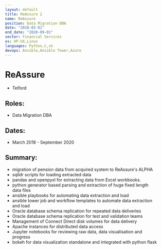 ```yaml
---
layout: default
title: ReAssure 2
name: ReAssure
position: Data Migration DBA
date: "2018-03-01"
end_date: "2020-09-01"
sector: Financial Services
os: HP-UX,Linux
languages: Python,C,sh
devops: Ansible,Ansible Tower,Azure
---
```

# ReAssure
- Telford

## Roles:		
- Data Migration DBA

## Dates: 		
- March 2018 - September 2020

## Summary:
-	migration of pension data from acquired system to ReAssure's ALPHA 
-	sqlldr scripts for loading extracted data
-	pandas and openpyxl for extracting data from Excel workbooks.
-	python generator based parsing and extraction of huge fixed length data files
-	ansible playbooks for automating data extraction and load
-	ansible tower job and workflow templates to automate data extraction and load
-	Oracle database schema replication for repeated data deliveries
-	Oracle database schema replication for test and validation teams
-	Management of Connect Direct disk volumes for data delivery
-	Apache instances for distributed data access
-	Jupyter notebooks for reviewing raw data, data visualisation and progress
-	bokeh for data visualization standalone and integrated with python flask

